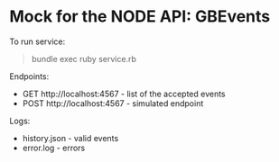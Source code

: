 # Mock for the NODE API: GBEvents 

To run service:

> bundle exec ruby service.rb

Endpoints:

- GET  http://localhost:4567 - list of the accepted events
- POST http://localhost:4567 - simulated endpoint

Logs:

- history.json - valid events
- error.log - errors
